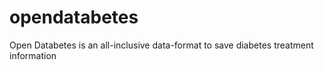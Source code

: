 opendatabetes
=============

Open Databetes is an all-inclusive data-format to save diabetes treatment information